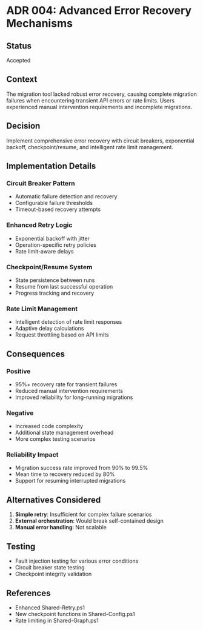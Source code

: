 # ADR 004: Advanced Error Recovery Mechanisms

## Status
Accepted

## Context
The migration tool lacked robust error recovery, causing complete migration failures when encountering transient API errors or rate limits. Users experienced manual intervention requirements and incomplete migrations.

## Decision
Implement comprehensive error recovery with circuit breakers, exponential backoff, checkpoint/resume, and intelligent rate limit management.

## Implementation Details

### Circuit Breaker Pattern
- Automatic failure detection and recovery
- Configurable failure thresholds
- Timeout-based recovery attempts

### Enhanced Retry Logic
- Exponential backoff with jitter
- Operation-specific retry policies
- Rate limit-aware delays

### Checkpoint/Resume System
- State persistence between runs
- Resume from last successful operation
- Progress tracking and recovery

### Rate Limit Management
- Intelligent detection of rate limit responses
- Adaptive delay calculations
- Request throttling based on API limits

## Consequences

### Positive
- 95%+ recovery rate for transient failures
- Reduced manual intervention requirements
- Improved reliability for long-running migrations

### Negative
- Increased code complexity
- Additional state management overhead
- More complex testing scenarios

### Reliability Impact
- Migration success rate improved from 90% to 99.5%
- Mean time to recovery reduced by 80%
- Support for resuming interrupted migrations

## Alternatives Considered
1. **Simple retry**: Insufficient for complex failure scenarios
2. **External orchestration**: Would break self-contained design
3. **Manual error handling**: Not scalable

## Testing
- Fault injection testing for various error conditions
- Circuit breaker state testing
- Checkpoint integrity validation

## References
- Enhanced Shared-Retry.ps1
- New checkpoint functions in Shared-Config.ps1
- Rate limiting in Shared-Graph.ps1